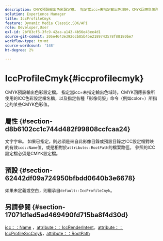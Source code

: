 ```yaml
---
description: CMYK預設輸出色彩設定檔。 指定當icc=未指定輸出色域時，CMYK回應影像所使用的ICC色彩設定檔名稱，以及指定各種「影像伺服」命令（例如color=）所指定的某些CMYK色彩值。
solution: Experience Manager
title: IccProfileCmyk
feature: Dynamic Media Classic,SDK/API
role: Developer,User
exl-id: 2bf83cf5-3fc9-42aa-a143-4b56e43ee4d1
source-git-commit: 206e4643e3926cb85b4be2189743578f88180be7
workflow-type: tm+mt
source-wordcount: '148'
ht-degree: 2%

---
```


# IccProfileCmyk{#iccprofilecmyk}

CMYK預設輸出色彩設定檔。 指定當icc=未指定輸出色域時，CMYK回應影像所使用的ICC色彩設定檔名稱，以及指定各種「影像伺服」命令（例如color=）所指定的某些CMYK色彩值。

## 屬性 {#section-d8b6102cc1c744d482f99808ccfcaa24}

文字字串。 如果已指定，則必須是來自此影像目錄或預設目錄之ICC設定檔對映的有效`icc::Name`值，或是相對於`attribute::RootPath`的檔案路徑。 參照的ICC設定檔必須是CMYK設定檔。

## 預設 {#section-62442df09a724950bfbdd0640b3e6678}

如果未定義或空白，則繼承自`default::IccProfileCmyk`。

## 另請參閱 {#section-17071d1ed5ad469490fd715ba8f4d30d}

[icc：：Name](../../../../../is-api/image-catalog/image-serving-api-ref/c-image-catalog-reference/c-icc-profile-map-reference/r-name-icc.md#reference-9e7d3c8e35434981a3dfac66b8946cbe) ，[attribute：：IccRenderIntent](../../../../../is-api/image-catalog/image-serving-api-ref/c-image-catalog-reference/c-attributes-reference/r-iccrenderintent.md#reference-012f207f28bd4406a5368d23ed95a51f)，[attribute：：IccProfileSrcCmyk](../../../../../is-api/image-catalog/image-serving-api-ref/c-image-catalog-reference/c-attributes-reference/r-iccprofilesrccmyk.md#reference-b57196dfe5db41fe88bd0828ed4ec728)，[attribute：：RootPath](../../../../../is-api/image-catalog/image-serving-api-ref/c-image-catalog-reference/c-attributes-reference/r-rootpath.md#reference-17d57e5967be403b8408fa7214017494)
